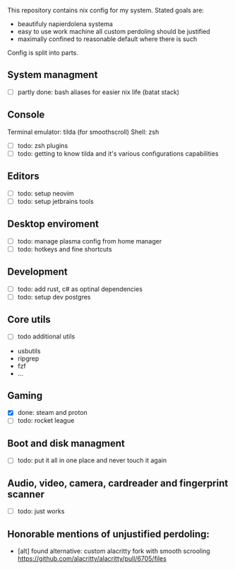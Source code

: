 This repository contains nix config for my system. 
Stated goals are:
- beautifuly napierdolena systema
- easy to use work machine all custom perdoling should be justified
- maximally confined to reasonable default where there is such 

Config is split into parts.

## System managment
- [ ] partly done: bash aliases for easier nix life (batat stack)

## Console
Terminal emulator: tilda (for smoothscroll)
Shell: zsh
- [ ] todo: zsh plugins
- [ ] todo: getting to know tilda and it's various configurations capabilities

## Editors
- [ ] todo: setup neovim
- [ ] todo: setup jetbrains tools

## Desktop enviroment
- [ ] todo: manage plasma config from home manager
- [ ] todo: hotkeys and fine shortcuts

## Development
- [ ] todo: add rust, c# as optinal dependencies 
- [ ] todo: setup dev postgres

## Core utils
- [ ] todo additional utils
 - usbutils
 - ripgrep
 - fzf
 - ...

## Gaming
- [x] done: steam and proton
- [ ] todo: rocket league

## Boot and disk managment
- [ ] todo: put it all in one place and never touch it again

## Audio, video, camera, cardreader and fingerprint scanner
- [ ] todo: just works

## Honorable mentions of unjustified perdoling:
- [alt] found alternative: custom alacritty fork with smooth scrooling https://github.com/alacritty/alacritty/pull/6705/files

